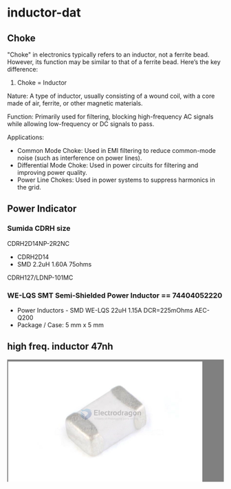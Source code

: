 
# inductor-dat

## Choke

"Choke" in electronics typically refers to an inductor, not a ferrite bead. However, its function may be similar to that of a ferrite bead. Here’s the key difference:

1. Choke = Inductor
   
Nature: A type of inductor, usually consisting of a wound coil, with a core made of air, ferrite, or other magnetic materials.

Function: Primarily used for filtering, blocking high-frequency AC signals while allowing low-frequency or DC signals to pass.

Applications:

- Common Mode Choke: Used in EMI filtering to reduce common-mode noise (such as interference on power lines).
- Differential Mode Choke: Used in power circuits for filtering and improving power quality.
- Power Line Chokes: Used in power systems to suppress harmonics in the grid.


## Power Indicator 

### Sumida CDRH size

CDRH2D14NP-2R2NC

- CDRH2D14
- SMD 2.2uH 1.60A 75ohms

CDRH127/LDNP-101MC

### WE-LQS SMT Semi-Shielded Power Inductor == 74404052220

- Power Inductors - SMD WE-LQS 22uH 1.15A DCR=225mOhms AEC-Q200
- Package / Case:	5 mm x 5 mm


## high freq. inductor 47nh 

![](2024-10-09-18-43-27.png)